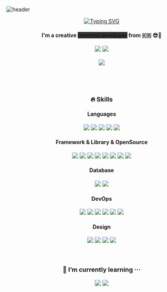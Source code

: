 ![header](https://capsule-render.vercel.app/api?type=waving&color=0:D1B5EE,100:B4D1F6&height=300&section=header&text=Welcome!&fontSize=90&animation=fadeIn&fontColor=FFFFFF&fontAlignY=38&desc=Yujin's%20Github%20Profile💜&descAlignY=52&descAlign=62)

<div align="center">
  <a href="https://git.io/typing-svg"><img src="https://readme-typing-svg.demolab.com?font=Shrikhand&size=25&pause=2000&color=B696EB&center=true&vCenter=true&width=438&height=25&lines=Hi+there!+I'm+Yujin%F0%9F%91%A9%F0%9F%8F%BB%E2%80%8D%F0%9F%92%BB" alt="Typing SVG" /></a>
  <h4 align="center">
    I'm a creative <strong style="background-color: rgb(50, 50, 50);">frontend developer</strong> from 🇰🇷 😎🖤
  </h4>
  <a href="mailto:j_jongleur@naver.com" target="_blank"><img src="https://img.shields.io/badge/j_jongleur@naver.com-BA84E9?style=flat-square&logo=Mail.Ru&logoColor=white"/></a>
  <a href="https://www.instagram.com/u_jewel_/" target="_blank"><img src="https://img.shields.io/badge/u_jewel_-FFEA94?style=flat-square&logo=Instagram&logoColor=black"/></a>
  <br/><br/>
  <a href="https://hits.seeyoufarm.com"><img src="https://hits.seeyoufarm.com/api/count/incr/badge.svg?url=https%3A%2F%2Fgithub.com%2Fjongleur6596&count_bg=%23BFBEDD&title_bg=%23898989&icon=&icon_color=%23E7E7E7&title=hits&edge_flat=false"/></a>
  <br/>
</p>

#

<div align="center">
  <br/>
  <h3 align="center">
    🔥 Skills
  </h3>
  
  <h4 align="center">
    Languages
  </h4>
  <img src="https://img.shields.io/badge/JavaScript-F7DF1E?style=flat-square&logo=JavaScript&logoColor=black"/>
  <img src="https://img.shields.io/badge/HTML-E34F26?style=flat-square&logo=HTML5&logoColor=white"/>
  <img src="https://img.shields.io/badge/CSS-1572B6?style=flat-square&logo=CSS3&logoColor=white"/>
  <img src="https://img.shields.io/badge/Java-4E8DB7?style=flat-square&logo=Java&logoColor=black"/>
  <img src="https://img.shields.io/badge/C-A8B9CC?style=flat-square&logo=C&logoColor=black"/>
  
  
  <h4 align="center">
    Framework & Library & OpenSource
  </h4>
  <img src="https://img.shields.io/badge/React-61DAFB?style=flat-square&logo=React&logoColor=black"/>
  <img src="https://img.shields.io/badge/Next.js-000000?style=flat-square&logo=Next.js&logoColor=white"/>
  <img src="https://img.shields.io/badge/Android-3DDC84?style=flat-square&logo=Android&logoColor=white"/>
  <img src="https://img.shields.io/badge/jQuery-0769AD?style=flat-square&logo=jQuery&logoColor=white"/>
  <img src="https://img.shields.io/badge/Recoil-000000?style=flat-square&logo=Recoil&logoColor=white"/>
  <img src="https://img.shields.io/badge/React%20Query-FF4154?style=flat-square&logo=React%20Query&logoColor=white"/>
  <img src="https://img.shields.io/badge/Tailwind%20CSS-06B6D4?style=flat-square&logo=Tailwind%20CSS&logoColor=white"/>
  <img src="https://img.shields.io/badge/Cypress-17202C?style=flat-square&logo=Cypress&logoColor=white"/>

  
  <h4 align="center">
    Database
  </h4>
  <img src="https://img.shields.io/badge/MySQL-4479A1?style=flat-square&logo=MySQL&logoColor=white"/>
  <img src="https://img.shields.io/badge/MongoDB-47A248?style=flat-square&logo=MongoDB&logoColor=white"/>
  
  
  <h4 align="center">
    DevOps
  </h4>
  <img src="https://img.shields.io/badge/Git-F05032?style=flat-square&logo=Git&logoColor=white"/>
  <img src="https://img.shields.io/badge/GitHub-181717?style=flat-square&logo=GitHub&logoColor=white"/>
  <img src="https://img.shields.io/badge/Docker-2496ED?style=flat-square&logo=Docker&logoColor=white"/>
  <img src="https://img.shields.io/badge/Jenkins-D24939?style=flat-square&logo=Jenkins&logoColor=white"/>
  <img src="https://img.shields.io/badge/Kakao%20i%20Cloud-F9E000?style=flat-square&logo=Kakao&logoColor=black"/>
  <img src="https://img.shields.io/badge/Kubernetes-326CE5?style=flat-square&logo=Kubernetes&logoColor=white"/>
  
  
  <h4 align="center">
    Design
  </h4>  
  <img src="https://img.shields.io/badge/Figma-F24E1E?style=flat-square&logo=Figma&logoColor=white"/>
  <img src="https://img.shields.io/badge/Adobe%20Photoshop-31A8FF?style=flat-square&logo=Adobe%20Photoshop&logoColor=white"/>
  <img src="https://img.shields.io/badge/Adobe%20Premiere%20Pro-9999FF?style=flat-square&logo=Adobe%20Premiere%20Pro&logoColor=white"/>
  <img src="https://img.shields.io/badge/Adobe%20Illustrator-FF9A00?style=flat-square&logo=Adobe%20Illustrator&logoColor=white"/>
</div>

<br/>

<div align="center">
  <br/>
  <h3 align="center">
    🌱 I’m currently learning ···
  </h3>
  <img src="https://img.shields.io/badge/TypeScript-3178C6?style=flat-square&logo=TypeScript&logoColor=white"/>
  <img src="https://img.shields.io/badge/React%20Native-61DAFB?style=flat-square&logo=React&logoColor=black"/>
</div>

<br/>
<br/>

<!--
**jongleur6596/jongleur6596** is a ✨ _special_ ✨ repository because its `README.md` (this file) appears on your GitHub profile.

Here are some ideas to get you started:

- 🔭 I’m currently working on ...
- 🌱 I’m currently learning ...
- 👯 I’m looking to collaborate on ...
- 🤔 I’m looking for help with ...
- 💬 Ask me about ...
- 📫 How to reach me: ...
- 😄 Pronouns: ...
- ⚡ Fun fact: ...
-->
